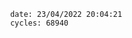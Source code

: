 

                date: 23/04/2022 20:04:21
                cycles: 68940

                         